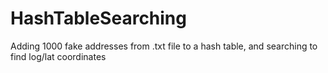 # HashTableSearching

Adding 1000 fake addresses from .txt file to a hash table, and searching to find log/lat coordinates
